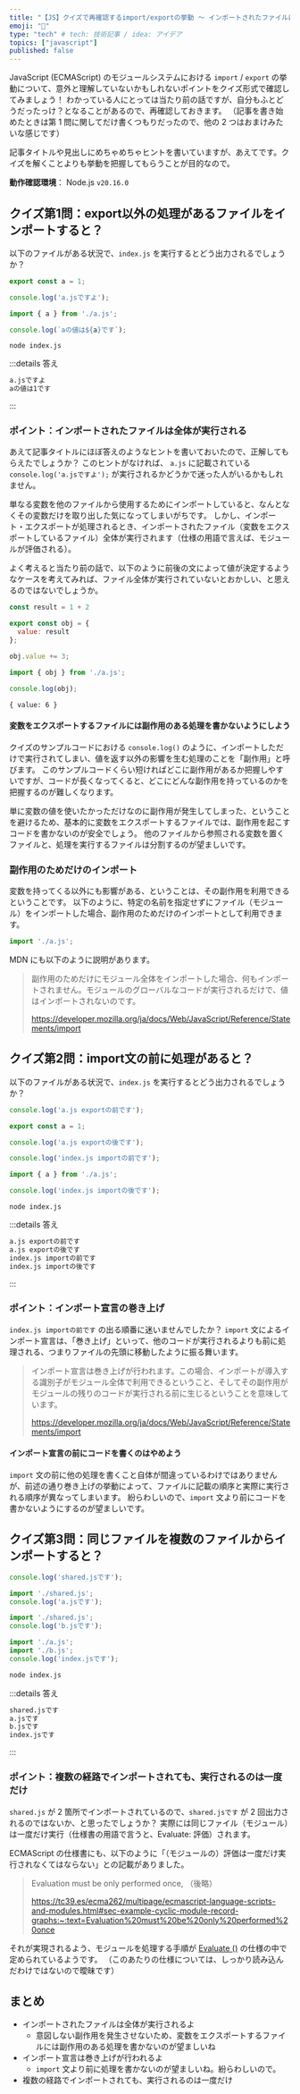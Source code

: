 ```yaml
---
title: "【JS】クイズで再確認するimport/exportの挙動 ～ インポートされたファイルは全体が実行されるよ"
emoji: "🚢"
type: "tech" # tech: 技術記事 / idea: アイデア
topics: ["javascript"]
published: false
---
```


JavaScript (ECMAScript) のモジュールシステムにおける `import` / `export` の挙動について、意外と理解していないかもしれないポイントをクイズ形式で確認してみましょう！
わかっている人にとっては当たり前の話ですが、自分もふとどうだったっけ？となることがあるので、再確認しておきます。
（記事を書き始めたときは第 1 問に関してだけ書くつもりだったので、他の 2 つはおまけみたいな感じです）

記事タイトルや見出しにめちゃめちゃヒントを書いていますが、あえてです。クイズを解くことよりも挙動を把握してもらうことが目的なので。

**動作確認環境**： Node.js `v20.16.0`

## クイズ第1問：export以外の処理があるファイルをインポートすると？

以下のファイルがある状況で、`index.js` を実行するとどう出力されるでしょうか？

```js:a.js
export const a = 1;

console.log('a.jsですよ');
```

```js:index.js
import { a } from './a.js';

console.log(`aの値は${a}です`);
```


```sh:実行コマンド
node index.js
```

:::details 答え

```txt
a.jsですよ
aの値は1です
```

:::

### ポイント：インポートされたファイルは全体が実行される

あえて記事タイトルにほぼ答えのようなヒントを書いておいたので、正解してもらえたでしょうか？
このヒントがなければ、 `a.js` に記載されている `console.log('a.jsですよ');` が実行されるかどうかで迷った人がいるかもしれません。

単なる変数を他のファイルから使用するためにインポートしていると、なんとなくその変数だけを取り出した気になってしまいがちです。
しかし、インポート・エクスポートが処理されるとき、インポートされたファイル（変数をエクスポートしているファイル）全体が実行されます（仕様の用語で言えば、モジュールが評価される）。

よく考えると当たり前の話で、以下のように前後の文によって値が決定するようなケースを考えてみれば、ファイル全体が実行されていないとおかしい、と思えるのではないでしょうか。

```js:a.js
const result = 1 + 2

export const obj = {
  value: result
};

obj.value += 3;
```

```js:index.js
import { obj } from './a.js';

console.log(obj);
```

```txt:実行結果
{ value: 6 }
```

#### 変数をエクスポートするファイルには副作用のある処理を書かないようにしよう

クイズのサンプルコードにおける `console.log()` のように、インポートしただけで実行されてしまい、値を返す以外の影響を生む処理のことを「副作用」と呼びます。
このサンプルコードくらい短ければどこに副作用があるか把握しやすいですが、コードが長くなってくると、どこにどんな副作用を持っているのかを把握するのが難しくなります。

単に変数の値を使いたかっただけなのに副作用が発生してしまった、ということを避けるため、基本的に変数をエクスポートするファイルでは、副作用を起こすコードを書かないのが安全でしょう。
他のファイルから参照される変数を置くファイルと、処理を実行するファイルは分割するのが望ましいです。

### 副作用のためだけのインポート

変数を持ってくる以外にも影響がある、ということは、その副作用を利用できるということです。
以下のように、特定の名前を指定せずにファイル（モジュール）をインポートした場合、副作用のためだけのインポートとして利用できます。

```js
import './a.js';
```

MDN にも以下のように説明があります。

>副作用のためだけにモジュール全体をインポートした場合、何もインポートされません。モジュールのグローバルなコードが実行されるだけで、値はインポートされないのです。
>
>https://developer.mozilla.org/ja/docs/Web/JavaScript/Reference/Statements/import



## クイズ第2問：import文の前に処理があると？

以下のファイルがある状況で、`index.js` を実行するとどう出力されるでしょうか？

```js:a.js
console.log('a.js exportの前です');

export const a = 1;

console.log('a.js exportの後です');
```

```js:index.js
console.log('index.js importの前です');

import { a } from './a.js';

console.log('index.js importの後です');
```

```sh:実行コマンド
node index.js
```

:::details 答え

```txt
a.js exportの前です
a.js exportの後です
index.js importの前です
index.js importの後です
```

:::

### ポイント：インポート宣言の巻き上げ

`index.js importの前です` の出る順番に迷いませんでしたか？
`import` 文によるインポート宣言は、「巻き上げ」といって、他のコードが実行されるよりも前に処理される、つまりファイルの先頭に移動したように振る舞います。

>インポート宣言は巻き上げが行われます。この場合、インポートが導入する識別子がモジュール全体で利用できるということ、そしてその副作用がモジュールの残りのコードが実行される前に生じるということを意味しています。
>
>https://developer.mozilla.org/ja/docs/Web/JavaScript/Reference/Statements/import


#### インポート宣言の前にコードを書くのはやめよう

`import` 文の前に他の処理を書くこと自体が間違っているわけではありませんが、前述の通り巻き上げの挙動によって、ファイルに記載の順序と実際に実行される順序が異なってしまいます。
紛らわしいので、`import` 文より前にコードを書かないようにするのが望ましいです。


## クイズ第3問：同じファイルを複数のファイルからインポートすると？

```js:shared.js
console.log('shared.jsです');
```

```js:a.js
import './shared.js';
console.log('a.jsです');
```

```js:b.js
import './shared.js';
console.log('b.jsです');
```

```js:index.js
import './a.js';
import './b.js';
console.log('index.jsです');
```

```sh
node index.js
```

:::details 答え

```txt
shared.jsです
a.jsです
b.jsです
index.jsです
```

:::

### ポイント：複数の経路でインポートされても、実行されるのは一度だけ

`shared.js` が 2 箇所でインポートされているので、`shared.jsです` が 2 回出力されるのではないか、と思ったでしょうか？
実際には同じファイル（モジュール）は一度だけ実行（仕様書の用語で言うと、Evaluate: 評価）されます。

ECMAScript の仕様書にも、以下のように「（モジュールの）評価は一度だけ実行されなくてはならない」との記載がありました。

>Evaluation must be only performed once, （後略）
>
>https://tc39.es/ecma262/multipage/ecmascript-language-scripts-and-modules.html#sec-example-cyclic-module-record-graphs:~:text=Evaluation%20must%20be%20only%20performed%20once

それが実現されるよう、モジュールを処理する手順が [Evaluate ()](https://tc39.es/ecma262/multipage/ecmascript-language-scripts-and-modules.html#sec-moduleevaluation) の仕様の中で定められているようです。
（このあたりの仕様については、しっかり読み込んだわけではないので曖昧です）

## まとめ

- インポートされたファイルは全体が実行されるよ
  - 意図しない副作用を発生させないため、変数をエクスポートするファイルには副作用のある処理を書かないのが望ましいね
- インポート宣言は巻き上げが行われるよ
  - `import` 文より前に処理を書かないのが望ましいね。紛らわしいので。
- 複数の経路でインポートされても、実行されるのは一度だけ
